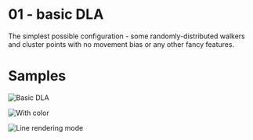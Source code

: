 # 01 - basic DLA

The simplest possible configuration - some randomly-distributed walkers and cluster points with no movement bias or any other fancy features.

# Samples

![Basic DLA](images/social-media-preview.png)

![With color](images/basic-dla-with-color.png)

![Line rendering mode](images/line-rendering-mode.png)